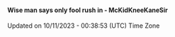#### Wise man says only fool rush in - McKidKneeKaneSir
Updated on 10/11/2023 - 00:38:53 (UTC) Time Zone

